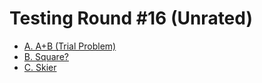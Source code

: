 # Testing Round #16 (Unrated)

- [A. A+B (Trial Problem)](https://github.com/wingkwong/codeforces/blob/master/1351/A.cpp)
- [B. Square?](https://github.com/wingkwong/codeforces/blob/master/1351/B.cpp)
- [C. Skier](https://github.com/wingkwong/codeforces/blob/master/1351/C.cpp)